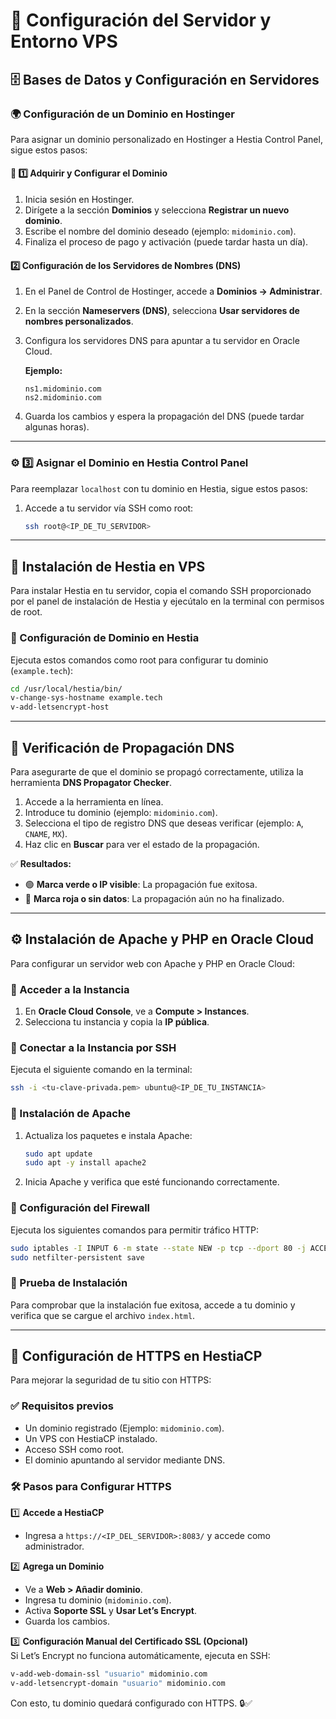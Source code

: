 # 🚀 Configuración del Servidor y Entorno VPS

## 🗄️ Bases de Datos y Configuración en Servidores

### 🌍 Configuración de un Dominio en Hostinger

Para asignar un dominio personalizado en Hostinger a Hestia Control Panel, sigue estos pasos:

#### 📌 1️⃣ Adquirir y Configurar el Dominio

1. Inicia sesión en Hostinger.
2. Dirígete a la sección **Dominios** y selecciona **Registrar un nuevo dominio**.
3. Escribe el nombre del dominio deseado (ejemplo: `midominio.com`).
4. Finaliza el proceso de pago y activación (puede tardar hasta un día).

#### 2️⃣ Configuración de los Servidores de Nombres (DNS)

1. En el Panel de Control de Hostinger, accede a **Dominios → Administrar**.
2. En la sección **Nameservers (DNS)**, selecciona **Usar servidores de nombres personalizados**.
3. Configura los servidores DNS para apuntar a tu servidor en Oracle Cloud.
   
   **Ejemplo:**  
   ```
   ns1.midominio.com
   ns2.midominio.com
   ```
4. Guarda los cambios y espera la propagación del DNS (puede tardar algunas horas).

---

### ⚙️ 3️⃣ Asignar el Dominio en Hestia Control Panel

Para reemplazar `localhost` con tu dominio en Hestia, sigue estos pasos:

1. Accede a tu servidor vía SSH como root:
   ```sh
   ssh root@<IP_DE_TU_SERVIDOR>
   ```

---

## 📌 Instalación de Hestia en VPS

Para instalar Hestia en tu servidor, copia el comando SSH proporcionado por el panel de instalación de Hestia y ejecútalo en la terminal con permisos de root.

### 🔗 Configuración de Dominio en Hestia

Ejecuta estos comandos como root para configurar tu dominio (`example.tech`):

```sh
cd /usr/local/hestia/bin/
v-change-sys-hostname example.tech
v-add-letsencrypt-host
```

---

## 📌 Verificación de Propagación DNS

Para asegurarte de que el dominio se propagó correctamente, utiliza la herramienta **DNS Propagator Checker**.

1. Accede a la herramienta en línea.
2. Introduce tu dominio (ejemplo: `midominio.com`).
3. Selecciona el tipo de registro DNS que deseas verificar (ejemplo: `A`, `CNAME`, `MX`).
4. Haz clic en **Buscar** para ver el estado de la propagación.

✅ **Resultados:**
- 🟢 **Marca verde o IP visible**: La propagación fue exitosa.
- 🔴 **Marca roja o sin datos**: La propagación aún no ha finalizado.

---

## ⚙️ Instalación de Apache y PHP en Oracle Cloud

Para configurar un servidor web con Apache y PHP en Oracle Cloud:

### 🔹 Acceder a la Instancia

1. En **Oracle Cloud Console**, ve a **Compute > Instances**.
2. Selecciona tu instancia y copia la **IP pública**.

### 🔹 Conectar a la Instancia por SSH

Ejecuta el siguiente comando en la terminal:

```sh
ssh -i <tu-clave-privada.pem> ubuntu@<IP_DE_TU_INSTANCIA>
```

### 🔹 Instalación de Apache

1. Actualiza los paquetes e instala Apache:
   ```sh
   sudo apt update
   sudo apt -y install apache2
   ```
2. Inicia Apache y verifica que esté funcionando correctamente.

### 🔹 Configuración del Firewall

Ejecuta los siguientes comandos para permitir tráfico HTTP:

```sh
sudo iptables -I INPUT 6 -m state --state NEW -p tcp --dport 80 -j ACCEPT
sudo netfilter-persistent save
```

### 🔹 Prueba de Instalación

Para comprobar que la instalación fue exitosa, accede a tu dominio y verifica que se cargue el archivo `index.html`.

---

## 🔹 Configuración de HTTPS en HestiaCP

Para mejorar la seguridad de tu sitio con HTTPS:

### ✅ Requisitos previos

- Un dominio registrado (Ejemplo: `midominio.com`).
- Un VPS con HestiaCP instalado.
- Acceso SSH como root.
- El dominio apuntando al servidor mediante DNS.

### 🛠️ Pasos para Configurar HTTPS

1️⃣ **Accede a HestiaCP**  
   - Ingresa a `https://<IP_DEL_SERVIDOR>:8083/` y accede como administrador.

2️⃣ **Agrega un Dominio**  
   - Ve a **Web > Añadir dominio**.
   - Ingresa tu dominio (`midominio.com`).
   - Activa **Soporte SSL** y **Usar Let’s Encrypt**.
   - Guarda los cambios.

3️⃣ **Configuración Manual del Certificado SSL (Opcional)**  
   Si Let’s Encrypt no funciona automáticamente, ejecuta en SSH:

   ```sh
   v-add-web-domain-ssl "usuario" midominio.com
   v-add-letsencrypt-domain "usuario" midominio.com
   ```

Con esto, tu dominio quedará configurado con HTTPS. 🔒✅
